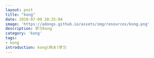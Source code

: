 ```yaml
---
layout: post
title: "kong"
date: 2018-07-09 10:25:04
image: 'https://adongs.github.io/assets/img/resources/kong.png'
description: 学习kong
category: 'kong'
tags:
- kong
introduction: kong(网关)学习
---
```

